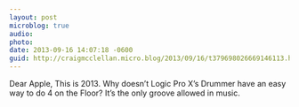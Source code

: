 ```yaml
---
layout: post
microblog: true
audio: 
photo: 
date: 2013-09-16 14:07:18 -0600
guid: http://craigmcclellan.micro.blog/2013/09/16/t379698026669146113.html
---
```

Dear Apple, 
This is 2013. Why doesn’t Logic Pro X’s Drummer have an easy way to do 4 on the Floor? It’s the only groove allowed in music.
